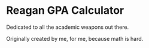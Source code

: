 # Reagan GPA Calculator

Dedicated to all the academic weapons out there.

Originally created by me, for me, because math is hard.
